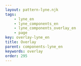 ```yaml
---
layout: pattern-lyne.njk
tags: 
    - lyne_en
    - lyne_components_en
    - lyne_components_overlay_en
    - page
key: overlay-lyne_en
title: Overlay
parent: components-lyne_en
keywords: overlay
order: 295
---
```


